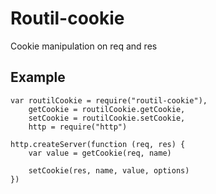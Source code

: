 # Routil-cookie

Cookie manipulation on req and res

## Example

    var routilCookie = require("routil-cookie"),
        getCookie = routilCookie.getCookie,
        setCookie = routilCookie.setCookie,
        http = require("http")

    http.createServer(function (req, res) {
        var value = getCookie(req, name)

        setCookie(res, name, value, options)
    })